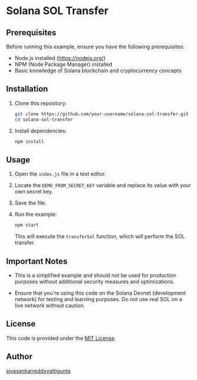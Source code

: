 
# Solana SOL Transfer

## Prerequisites

Before running this example, ensure you have the following prerequisites:

- Node.js installed (https://nodejs.org/)
- NPM (Node Package Manager) installed
- Basic knowledge of Solana blockchain and cryptocurrency concepts

## Installation

1. Clone this repository:

   ```bash
   git clone https://github.com/your-username/solana-sol-transfer.git
   cd solana-sol-transfer
   ```

2. Install dependencies:

   ```bash
   npm install
   ```

## Usage

1. Open the `index.js` file in a text editor.

2. Locate the `DEMO_FROM_SECRET_KEY` variable and replace its value with your own secret key.

3. Save the file.

4. Run the example:

   ```bash
   npm start
   ```

   This will execute the `transferSol` function, which will perform the SOL transfer.

## Important Notes

- This is a simplified example and should not be used for production purposes without additional security measures and optimizations.

- Ensure that you're using this code on the Solana Devnet (development network) for testing and learning purposes. Do not use real SOL on a live network without caution.

## License

This code is provided under the [MIT License](LICENSE).

## Author

[sivasankarreddyvattigunta](https://github.com/sivasankarreddyvattigunta)
